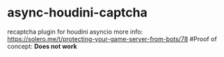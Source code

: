 # async-houdini-captcha
recaptcha plugin for houdini asyncio
more info: https://solero.me/t/protecting-your-game-server-from-bots/78
#Proof of concept:
**Does not work**
